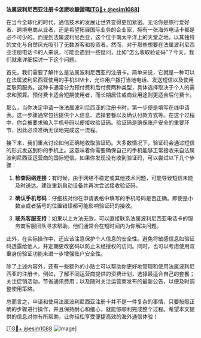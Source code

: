 **法属波利尼西亚注册卡怎麽收驗證碼[[TG💪+ @esim1088](https://t.me/s/esim1088)]**

在当今全球化的时代，通信技术的发展让世界变得更加紧密。无论你是旅行爱好者、跨境电商从业者，还是希望拓展国际业务的企业家，拥有一张海外电话卡都是必不可少的。而提到法属波利尼西亚，这个位于南太平洋上的天堂之地，以其独特的文化与自然风光吸引了无数游客和投资者。然而，对于那些想要在法属波利尼西亚注册电话卡的人来说，可能会遇到一些疑问，比如“怎么收取验证码”？今天，我们就来详细探讨一下这个问题。

首先，我们需要了解什么是法属波利尼西亚的注册卡。简单来说，它就是一种可以在法属波利尼西亚使用的手机SIM卡，允许用户拨打当地电话、发送短信以及使用互联网服务。这种卡通常分为预付费和后付费两种类型，具体选择取决于个人的需求和预算。预付费卡适合短期使用者，而长期居住或商业用途则更适合后付费卡。

那么，当你决定申请一张法属波利尼西亚的注册卡时，第一步便是填写在线申请表。这一步骤通常包括提供个人信息、选择套餐以及确认付款方式等。在这个过程中，你会被要求输入手机号码以便接收验证码。验证码是确保账户安全的重要环节，因此必须准确无误地完成这一流程。

接下来，我们重点讨论如何正确地收取验证码。大多数情况下，验证码会通过短信的形式发送到你的手机上。这意味着你需要确保自己的手机能够正常接收来自法属波利尼西亚运营商的国际短信。如果你发现没有收到验证码，可以尝试以下几个步骤：

1. **检查网络连接**：有时候，由于网络不稳定或其他技术问题，可能导致短信未能及时送达。建议重新启动设备并再次尝试接收验证码。
   
2. **确认手机号码**：仔细核对你在申请表格中填写的手机号码是否正确。即使是小数点或者括号的位置错误都可能影响验证码的接收。

3. **联系客服支持**：如果以上方法无效，可以直接联系法属波利尼西亚电话卡的服务商客服团队寻求帮助。他们通常会在短时间内为你解决问题。

此外，在实际操作中，还应该注意保护个人信息的安全性。避免将敏感信息如验证码透露给他人，并定期更改密码以防止未经授权的访问。同时，也可以考虑使用双重身份验证功能来进一步增强账户安全性。

除了上述内容外，还有一些额外的小贴士可以帮助你更好地管理和使用法属波利尼西亚的注册卡。例如，了解不同运营商提供的资费计划，选择最适合自己的套餐；关注促销活动，节省通讯费用；以及随时关注运营商发布的最新公告，以便及时调整使用策略。

总而言之，申请和使用法属波利尼西亚注册卡并不是一件复杂的事情，只要按照正确的步骤进行操作，并且保持耐心和细心，就能够顺利完成整个过程。希望本文提供的信息对你有所帮助，让你轻松享受便捷高效的海外通信体验！

[[TG💪+ @esim1088](https://t.me/s/esim1088) ![Image](https://i.postimg.cc/4NQfJmqS/Snipaste-2025-05-13-00-14-12.png)]